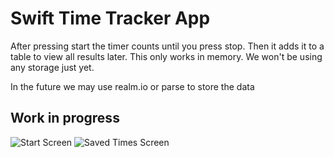 # Swift Time Tracker App

After pressing start the timer counts until you press stop. Then it adds it to a table to view all results later. This only works in memory. We won't be using any storage just yet.

In the future we may use realm.io or parse to store the data

## Work in progress

![Start Screen](https://dl.dropboxusercontent.com/u/10116/StartTimer320.png)
![Saved Times Screen](https://dl.dropboxusercontent.com/u/10116/SavedTimes320.png)

